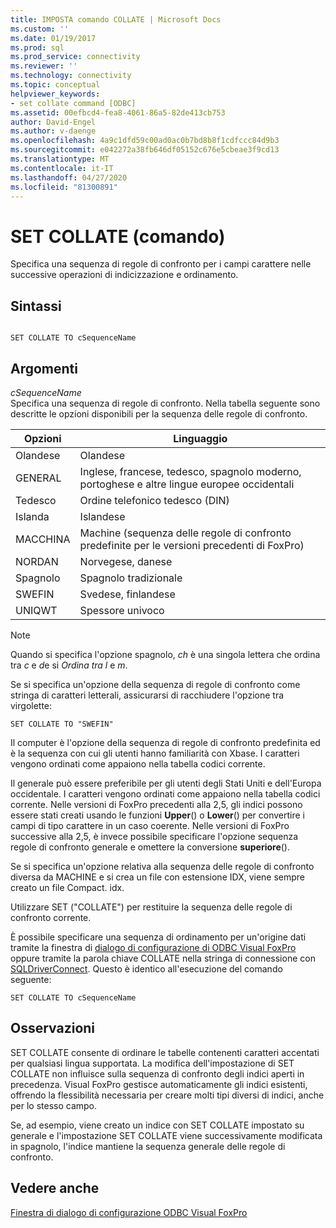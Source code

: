 ```yaml
---
title: IMPOSTA comando COLLATE | Microsoft Docs
ms.custom: ''
ms.date: 01/19/2017
ms.prod: sql
ms.prod_service: connectivity
ms.reviewer: ''
ms.technology: connectivity
ms.topic: conceptual
helpviewer_keywords:
- set collate command [ODBC]
ms.assetid: 00efbcd4-fea8-4061-86a5-82de413cb753
author: David-Engel
ms.author: v-daenge
ms.openlocfilehash: 4a9c1dfd59c00ad0ac0b7bd8b8f1cdfccc84d9b3
ms.sourcegitcommit: e042272a38fb646df05152c676e5cbeae3f9cd13
ms.translationtype: MT
ms.contentlocale: it-IT
ms.lasthandoff: 04/27/2020
ms.locfileid: "81300891"
---
```

# <a name="set-collate-command"></a>SET COLLATE (comando)
Specifica una sequenza di regole di confronto per i campi carattere nelle successive operazioni di indicizzazione e ordinamento.  
  
## <a name="syntax"></a>Sintassi  
  
```  
  
SET COLLATE TO cSequenceName  
```  
  
## <a name="arguments"></a>Argomenti  
 *cSequenceName*  
 Specifica una sequenza di regole di confronto. Nella tabella seguente sono descritte le opzioni disponibili per la sequenza delle regole di confronto.  
  
|Opzioni|Linguaggio|  
|-------------|--------------|  
|Olandese|Olandese|  
|GENERAL|Inglese, francese, tedesco, spagnolo moderno, portoghese e altre lingue europee occidentali|  
|Tedesco|Ordine telefonico tedesco (DIN)|  
|Islanda|Islandese|  
|MACCHINA|Machine (sequenza delle regole di confronto predefinite per le versioni precedenti di FoxPro)|  
|NORDAN|Norvegese, danese|  
|Spagnolo|Spagnolo tradizionale|  
|SWEFIN|Svedese, finlandese|  
|UNIQWT|Spessore univoco|  
  
> [!NOTE]  
>  Quando si specifica l'opzione spagnolo, *ch* è una singola lettera che ordina tra *c* e *d*e si *Ordina tra* *l* e *m*.  
  
 Se si specifica un'opzione della sequenza di regole di confronto come stringa di caratteri letterali, assicurarsi di racchiudere l'opzione tra virgolette:  
  
```  
SET COLLATE TO "SWEFIN"  
```  
  
 Il computer è l'opzione della sequenza di regole di confronto predefinita ed è la sequenza con cui gli utenti hanno familiarità con Xbase. I caratteri vengono ordinati come appaiono nella tabella codici corrente.  
  
 Il generale può essere preferibile per gli utenti degli Stati Uniti e dell'Europa occidentale. I caratteri vengono ordinati come appaiono nella tabella codici corrente. Nelle versioni di FoxPro precedenti alla 2,5, gli indici possono essere stati creati usando le funzioni **Upper**() o **Lower**() per convertire i campi di tipo carattere in un caso coerente. Nelle versioni di FoxPro successive alla 2,5, è invece possibile specificare l'opzione sequenza regole di confronto generale e omettere la conversione **superiore**().  
  
 Se si specifica un'opzione relativa alla sequenza delle regole di confronto diversa da MACHINE e si crea un file con estensione IDX, viene sempre creato un file Compact. idx.  
  
 Utilizzare SET ("COLLATE") per restituire la sequenza delle regole di confronto corrente.  
  
 È possibile specificare una sequenza di ordinamento per un'origine dati tramite la finestra di [dialogo di configurazione di ODBC Visual FoxPro](../../odbc/microsoft/odbc-visual-foxpro-setup-dialog-box.md) oppure tramite la parola chiave COLLATE nella stringa di connessione con [SQLDriverConnect](../../odbc/microsoft/sqldriverconnect-visual-foxpro-odbc-driver.md). Questo è identico all'esecuzione del comando seguente:  
  
```  
SET COLLATE TO cSequenceName  
```  
  
## <a name="remarks"></a>Osservazioni  
 SET COLLATE consente di ordinare le tabelle contenenti caratteri accentati per qualsiasi lingua supportata. La modifica dell'impostazione di SET COLLATE non influisce sulla sequenza di confronto degli indici aperti in precedenza. Visual FoxPro gestisce automaticamente gli indici esistenti, offrendo la flessibilità necessaria per creare molti tipi diversi di indici, anche per lo stesso campo.  
  
 Se, ad esempio, viene creato un indice con SET COLLATE impostato su generale e l'impostazione SET COLLATE viene successivamente modificata in spagnolo, l'indice mantiene la sequenza generale delle regole di confronto.  
  
## <a name="see-also"></a>Vedere anche  
 [Finestra di dialogo di configurazione ODBC Visual FoxPro](../../odbc/microsoft/odbc-visual-foxpro-setup-dialog-box.md)

